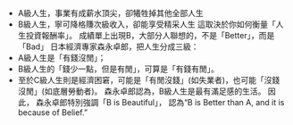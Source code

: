 - A級人生，事業有成薪水頂尖，卻犧牲掉其他全部人生
- B級人生，寧可降格賺次級收入，卻能享受精采人生
這取決於你如何衡量「人生投資報酬率」。
成績單上出現B，大部分人聯想的，不是「Better」，而是「Bad」
日本經濟專家森永卓郎，把人生分成三級：
- A級人生是「有錢沒閒」；
- B級人生的「錢少一點，但是有閒」，可算是「有錢有閒」。
- 至於C級人生則是經濟困窘，可能是「有閒沒錢」(如失業者)，也可能「沒錢沒閒」(如底層勞動者)。
森永卓郎認為，B級人生是最有滿足感的生活。
因此， 森永卓郎特別強調「B is Beautiful」，
認為“B is Better than A, and it
is because of Belief.”